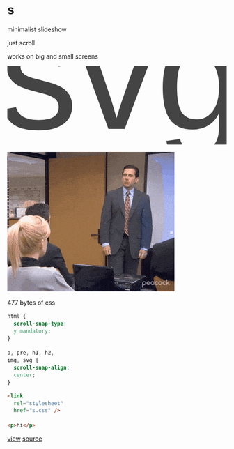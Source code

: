 <link rel="stylesheet" href="s.css" /><style>.logo { display: none; }</style>

# s

minimalist slideshow

just scroll

works on big and small screens

<svg viewBox="0 0 28 10" style="font:20px arial">
  <text x="-1" y="8" fill="#444">svg</text>
</svg>

![](s.gif)

477 bytes of css

```css
html {
  scroll-snap-type:
  y mandatory;
}

p, pre, h1, h2,
img, svg {
  scroll-snap-align:
  center;
}
```

```html
<link
  rel="stylesheet"
  href="s.css" />

<p>hi</p>
```

[view](https://raw.githubusercontent.com/romanzolotarev/rgz.ee/master/s.md)
[source](https://raw.githubusercontent.com/romanzolotarev/rgz.ee/master/s.css)<br><br>
